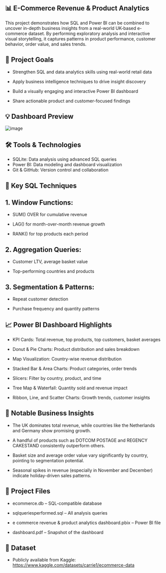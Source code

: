 ## 📊 E-Commerce Revenue & Product Analytics
This project demonstrates how SQL and Power BI can be combined to uncover in-depth business insights from a real-world UK-based e-commerce dataset. By performing exploratory analysis and interactive visual storytelling, it captures patterns in product performance, customer behavior, order value, and sales trends.

## 🚀 Project Goals
- Strengthen SQL and data analytics skills using real-world retail data

- Apply business intelligence techniques to drive insight discovery

- Build a visually engaging and interactive Power BI dashboard

- Share actionable product and customer-focused findings

## 💡 Dashboard Preview

![image](https://github.com/user-attachments/assets/f88091ac-ba0c-4ed6-bb62-b4c1d3164466)


##  🛠️ Tools & Technologies
- SQLite: Data analysis using advanced SQL queries
- Power BI:	Data modeling and dashboard visualization
- Git & GitHub:	Version control and collaboration

##  🧠 Key SQL Techniques
##  1. Window Functions:

- SUM() OVER for cumulative revenue

- LAG() for month-over-month revenue growth

- RANK() for top products each period

##  2. Aggregation Queries:

- Customer LTV, average basket value

- Top-performing countries and products

##  3. Segmentation & Patterns:

- Repeat customer detection

- Purchase frequency and quantity patterns

##  📈 Power BI Dashboard Highlights
- KPI Cards: Total revenue, top products, top customers, basket averages

- Donut & Pie Charts: Product distribution and sales breakdown

- Map Visualization: Country-wise revenue distribution

- Stacked Bar & Area Charts: Product categories, order trends

- Slicers: Filter by country, product, and time

- Tree Map & Waterfall: Quantity sold and revenue impact

- Ribbon, Line, and Scatter Charts: Growth trends, customer insights


##  📌 Notable Business Insights
- The UK dominates total revenue, while countries like the Netherlands and Germany show promising growth.

- A handful of products such as DOTCOM POSTAGE and REGENCY CAKESTAND consistently outperform others.

- Basket size and average order value vary significantly by country, pointing to segmentation potential.

- Seasonal spikes in revenue (especially in November and December) indicate holiday-driven sales patterns.

##  📂 Project Files
- ecommerce.db – SQL-compatible database

- sqlqueriesperformed.sql – All analysis queries

- e commerce revenue & product analytics dashboard.pbix – Power BI file

- dashboard.pdf – Snapshot of the dashboard

##  📎 Dataset
- Publicly available from Kaggle: https://www.kaggle.com/datasets/carrie1/ecommerce-data

